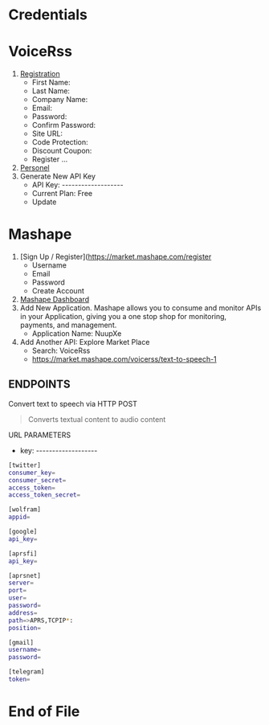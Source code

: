 # Credentials

# VoiceRss

1. [Registration](http://www.voicerss.org/registration.aspx)
   - First Name: 
   - Last Name: 
   - Company Name:
   - Email: 
   - Password:
   - Confirm Password:
   - Site URL:
   - Code Protection: 
   - Discount Coupon: 
   - Register ...
2. [Personel](http://www.voicerss.org/personel)
3. Generate New API Key
   - API Key: -------------------
   - Current Plan: Free
   - Update

# Mashape

1. [Sign Up / Register](https://market.mashape.com/register
   - Username
   - Email
   - Password
   - Create Account
3. [Mashape Dashboard](https://market.mashape.com/dashboard)
4. Add New Application. Mashape allows you to consume and monitor APIs in your Application, giving you a one stop shop for monitoring, payments, and management.
   -  Application Name: NuupXe
5. Add Another API: Explore Market Place
   -  Search: VoiceRss
   -  https://market.mashape.com/voicerss/text-to-speech-1

## ENDPOINTS

Convert text to speech via HTTP POST
> Converts textual content to audio content

URL PARAMETERS
- key: -------------------


```sh
[twitter]
consumer_key=
consumer_secret=
access_token=
access_token_secret=

[wolfram]
appid=

[google]
api_key=

[aprsfi]
api_key=

[aprsnet]
server=
port=
user=
password=
address=
path=>APRS,TCPIP*:
position=

[gmail]
username=
password=

[telegram]
token=
```

# End of File